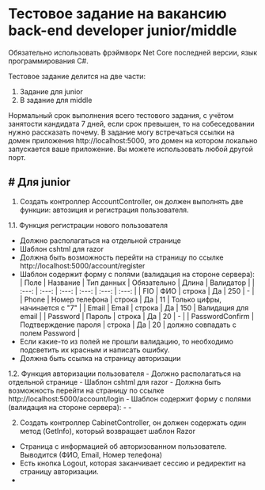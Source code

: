 # Тестовое задание на вакансию back-end developer junior/middle

Обязательно использовать фрэймворк Net Core последней версии, язык программирования C#.

Тестовое задание делится на две части:
1. Задание для junior 
2. В задание для middle 

Нормальный срок выполнения всего тестового задания, с учётом занятости кандидата 7 дней, если срок превышен, то на собеседовании нужно рассказать почему.
В задание могу встречаться ссылки на домен приложения http://localhost:5000, это домен на котором локально запускается ваше приложение. Вы можете использовать любой другой порт. 

## # Для junior

1. Создать контроллер AccountController, он должен выполнять две функции: автозиция и регистрация пользователя.

1.1. Функция регистрации нового пользователя 
  - Должно располагаться на отдельной странице
  - Шаблон cshtml для razor
  - Должна быть возможность перейти на страницу по ссылке http://localhost:5000/account/register
  - Шаблон содержит форму с полями (валидация на стороне сервера):   
    | Поле | Название | Тип данных | Обязательно | Длина | Валидатор |
    | :---: | :---: | :---: | :---: | :---: | :---: |
    | FIO | ФИО | строка | Да | 250 | - |
    | Phone | Номер телефона | строка | Да | 11 | Только цифры, начинается с "7" |
    | Email | Email | строка | Да | 150 | Валидация для email |
    | Password | Пароль | строка | Да | 20 | - |
    | PasswordConfirm | Подтверждение пароля | строка | Да | 20 | должно совпадать с полем Password |
  - Если какие-то из полей не прошли валидацию, то необходимо подсветить их красным и написать ошибку.
  - Должна быть ссылка на страницу авторизации
    
1.2. Функция авторизации пользователя
    - Должно располагаться на отдельной странице
    - Шаблон cshtml для razor
    - Должна быть возможность перейти на страницу по ссылке http://localhost:5000/account/login
    - Шаблон содержит форму с полями (валидация на стороне сервера):
      - 
    - 
    
2. Создать контроллер CabinetController, он должен содержать один метод (GetInfo), который возвращает шаблон Razor
  - Страница с информацией об авторизованном пользователе. Выводится (ФИО, Email, Номер телефона)
  - Есть кнопка Logout, которая заканчивает сессию и редиректит на страницу авторизации.
  - 
